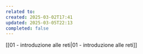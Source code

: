 ```yaml
---
related to: 
created: 2025-03-02T17:41
updated: 2025-03-05T22:13
completed: false
---
```

[[01 - introduzione alle reti|01 - introduzione alle reti]]